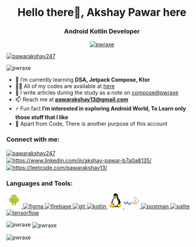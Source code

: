 <h1 align="center">Hello there👋, Akshay Pawar here</h1>
<h3 align="center">Android Kotlin Developer</h3>
<p align="center"> <a href="https://github.com/ryo-ma/github-profile-trophy"><img src="https://github-profile-trophy.vercel.app/?username=pwraxe" alt="pwraxe" /></a> </p>
<p align="left"> <a href="https://twitter.com/pawarakshay247" target="blank"><img src="https://img.shields.io/twitter/follow/pawarakshay247?logo=twitter&style=for-the-badge" alt="pawarakshay247"/></a></p>
<p align="left"> <img src="https://komarev.com/ghpvc/?username=pwraxe&label=Profile%20views&color=0e75b6&style=flat" alt="pwraxe" /> </p>

- 🌱 I’m currently learning **DSA, Jetpack Compose, Ktor**
- 👨‍💻 All of my codes are available at [here](https://github.com/pwraxe/Android-in-Kotlin)
- 📝 I write articles during the study as a note on [compose@pwraxe](https://pwraxe.github.io/compose)
- 📫 Reach me at **pawarakshay13@gmail.com**
- ⚡ Fun fact **I’m interested in exploring Android World, To Learn only those stuff that I like**
- :love_you_gesture: Apart from Code, There is another purpose of this account

<h3 align="left">Connect with me:</h3>
<p align="left">
<a href="https://twitter.com/pawarakshay247" target="blank"><img align="center" src="https://raw.githubusercontent.com/rahuldkjain/github-profile-readme-generator/master/src/images/icons/Social/twitter.svg" alt="pawarakshay247" height="30" width="40" /></a>
<a href="https://www.linkedin.com/in/akshay-pawar-b7a0a8135/" target="blank"><img align="center" src="https://raw.githubusercontent.com/rahuldkjain/github-profile-readme-generator/master/src/images/icons/Social/linked-in-alt.svg" alt="https://www.linkedin.com/in/akshay-pawar-b7a0a8135/" height="30" width="40" /></a>  
<a href="https://leetcode.com/pawarakshay13/" target="blank"><img align="center" src="https://raw.githubusercontent.com/rahuldkjain/github-profile-readme-generator/master/src/images/icons/Social/leet-code.svg" alt="https://leetcode.com/pawarakshay13/" height="30" width="40" /></a>
</p>

<h3 align="left">Languages and Tools:</h3>
<p align="left"> <a href="https://developer.android.com" target="_blank" rel="noreferrer"> <img src="https://raw.githubusercontent.com/devicons/devicon/master/icons/android/android-original-wordmark.svg" alt="android" width="40" height="40"/> </a> <a href="https://www.figma.com/" target="_blank" rel="noreferrer"> <img src="https://www.vectorlogo.zone/logos/figma/figma-icon.svg" alt="figma" width="40" height="40"/> </a> <a href="https://firebase.google.com/" target="_blank" rel="noreferrer"> <img src="https://www.vectorlogo.zone/logos/firebase/firebase-icon.svg" alt="firebase" width="40" height="40"/> </a> <a href="https://git-scm.com/" target="_blank" rel="noreferrer"> <img src="https://www.vectorlogo.zone/logos/git-scm/git-scm-icon.svg" alt="git" width="40" height="40"/> </a> <a href="https://kotlinlang.org" target="_blank" rel="noreferrer"> <img src="https://www.vectorlogo.zone/logos/kotlinlang/kotlinlang-icon.svg" alt="kotlin" width="40" height="40"/> </a> <a href="https://www.linux.org/" target="_blank" rel="noreferrer"> <img src="https://raw.githubusercontent.com/devicons/devicon/master/icons/linux/linux-original.svg" alt="linux" width="40" height="40"/> </a> <a href="https://www.mysql.com/" target="_blank" rel="noreferrer"> <img src="https://raw.githubusercontent.com/devicons/devicon/master/icons/mysql/mysql-original-wordmark.svg" alt="mysql" width="40" height="40"/> </a> <a href="https://postman.com" target="_blank" rel="noreferrer"> <img src="https://www.vectorlogo.zone/logos/getpostman/getpostman-icon.svg" alt="postman" width="40" height="40"/> </a> <a href="https://www.sqlite.org/" target="_blank" rel="noreferrer"> <img src="https://www.vectorlogo.zone/logos/sqlite/sqlite-icon.svg" alt="sqlite" width="40" height="40"/> </a> <a href="https://www.tensorflow.org" target="_blank" rel="noreferrer"> <img src="https://www.vectorlogo.zone/logos/tensorflow/tensorflow-icon.svg" alt="tensorflow" width="40" height="40"/> </a> </p>

<p><img align="left" src="https://github-readme-stats.vercel.app/api/top-langs?username=pwraxe&show_icons=true&locale=en&layout=compact" alt="pwraxe" /></p>

<p>&nbsp;<img align="center" src="https://github-readme-stats.vercel.app/api?username=pwraxe&show_icons=true&locale=en" alt="pwraxe" /></p>

<p><img align="center" src="https://github-readme-streak-stats.herokuapp.com/?user=pwraxe&" alt="pwraxe" /></p>
